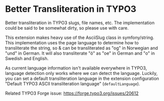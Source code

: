 # Better Transliteration in TYPO3

Better transliteration in TYPO3 slugs, file names, etc. The implementation could be said to be
somewhat dirty, so please use with care.

This extension makes heavy use of the AsciiSlug class in symfony/string. This implementation uses 
the page language to determine how to transliterate the string, so & can be transliterated as "og" 
in Norwegian and "und" in German. It will also transliterate "ö" as "oe" in German and "o" in 
Swedish and English. 

As current language information isn't available everywhere in TYPO3, language detection only works 
where we can detect the language. Luckily, you can set a default transliteration language in
the extension configuration "Default TYPO3 ASCII transliteration language" (`defaultLanguage`).

Related TYPO3 Forge issue: https://forge.typo3.org/issues/20612
